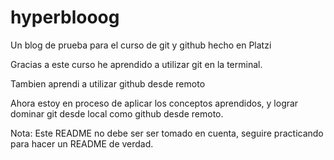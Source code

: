 # hyperblooog
Un blog de prueba para el curso de git y github hecho en Platzi

Gracias a este curso he aprendido a utilizar git en la terminal.

Tambien aprendi a utilizar github desde remoto

Ahora estoy en proceso de aplicar los conceptos aprendidos, y lograr dominar git desde local como github desde remoto.

Nota: Este README no debe ser ser tomado en cuenta, seguire practicando para hacer un README de verdad.